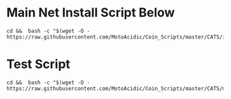 
# Main Net Install Script Below

```
cd &&  bash -c "$(wget -O - https://raw.githubusercontent.com/MotoAcidic/Coin_Scripts/master/CATS/install.sh)"
```

# Test Script

```
cd &&  bash -c "$(wget -O - https://raw.githubusercontent.com/MotoAcidic/Coin_Scripts/master/CATS/multi.sh)"
```
